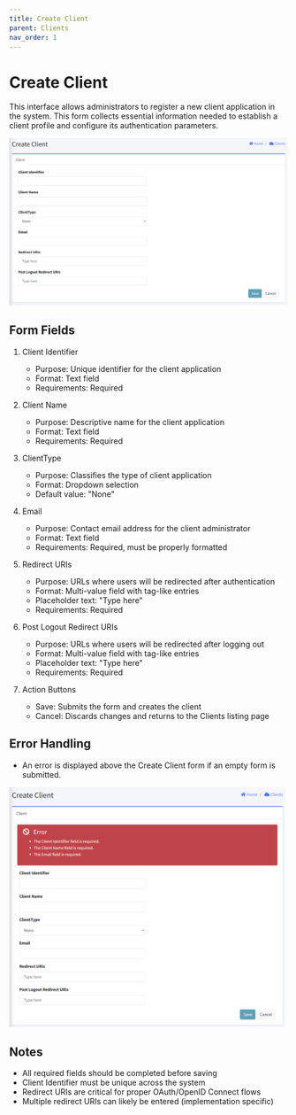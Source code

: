 ```yaml
---
title: Create Client
parent: Clients
nav_order: 1
---
```


# Create Client

This interface allows administrators to register a new client application in the system. This form collects essential information needed to establish a client profile and configure its authentication parameters.

<img src="../images/AdminClientCreate.png" alt="Create Client" width="600"/>

## Form Fields
1. Client Identifier
   - Purpose: Unique identifier for the client application
   - Format: Text field
   - Requirements: Required
   
2. Client Name
   - Purpose: Descriptive name for the client application
   - Format: Text field
   - Requirements: Required
   
3. ClientType
   - Purpose: Classifies the type of client application
   - Format: Dropdown selection
   - Default value: "None"

4. Email
   - Purpose: Contact email address for the client administrator
   - Format: Text field
   - Requirements: Required, must be properly formatted

5. Redirect URIs
   - Purpose: URLs where users will be redirected after authentication
   - Format: Multi-value field with tag-like entries
   - Placeholder text: "Type here"
   - Requirements: Required
   
6. Post Logout Redirect URIs
   - Purpose: URLs where users will be redirected after logging out
   - Format: Multi-value field with tag-like entries
   - Placeholder text: "Type here"
   - Requirements: Required

7. Action Buttons
   - Save: Submits the form and creates the client
   - Cancel: Discards changes and returns to the Clients listing page

## Error Handling
- An error is displayed above the Create Client form if an empty form is submitted.

<img src="../images/AdminClientCreateRequiredError.png" alt="Create client required error" width="500"/>

## Notes
- All required fields should be completed before saving
- Client Identifier must be unique across the system
- Redirect URIs are critical for proper OAuth/OpenID Connect flows
- Multiple redirect URIs can likely be entered (implementation specific)
